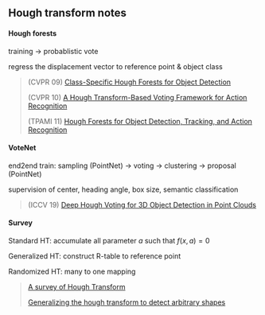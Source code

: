 ## Hough transform notes

#### Hough forests

training -> probablistic vote

regress the displacement vector to reference point & object class

> (CVPR 09) [Class-Specific Hough Forests for Object Detection](https://pages.iai.uni-bonn.de/gall_juergen/download/jgall_houghforest_cvpr09.pdf)
>
> (CVPR 10) [A Hough Transform-Based Voting Framework for Action Recognition](http://www.vision.ee.ethz.ch/~yaoa/pdfs/yao_gall_vgool_cvpr2010.pdf)
>
> (TPAMI 11) [Hough Forests for Object Detection, Tracking, and Action Recognition](http://www.ipb.uni-bonn.de/html/projects/MoD/literatur/pdf/p7-2011_Gall_Houghforests.pdf)

#### VoteNet

end2end train: sampling (PointNet) -> voting -> clustering -> proposal (PointNet)

supervision of center, heading angle, box size, semantic classification

> (ICCV 19) [Deep Hough Voting for 3D Object Detection in Point Clouds](http://openaccess.thecvf.com/content_ICCV_2019/papers/Qi_Deep_Hough_Voting_for_3D_Object_Detection_in_Point_Clouds_ICCV_2019_paper.pdf)

#### Survey

Standard HT: accumulate all parameter $a$ such that $f(x,a)=0$

Generalized HT: construct R-table to reference point

Randomized HT:  many to one mapping

> [A survey of Hough Transform](https://www.sciencedirect.com/science/article/abs/pii/S0031320314003446)
>
> [Generalizing the hough transform to detect arbitrary shapes](https://www.cs.bgu.ac.il/~icbv161/wiki.files/Readings/1981-Ballard-Generalizing_the_Hough_Transform_to_Detect_Arbitrary_Shapes.pdf)